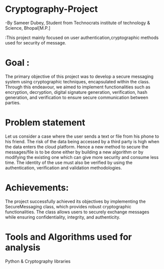 # Cryptography-Project
-By Sameer Dubey, Student from Technocrats institute of technology & Science, Bhopal[M.P.]

:This project mainly focused on user authentication,cryptographic methods used for security of message.

# Goal :
The primary objective of this project was to develop a secure messaging system using cryptographic techniques, encapsulated within the  class. Through this endeavour, we aimed to implement functionalities such as encryption, decryption, digital signature generation, verification, hash generation, and verification to ensure secure communication between parties.

# Problem statement
Let us consider a case where the user sends a text or file from his phone to his friend. The risk of the data being accessed by a third party is high when the data enters the cloud platform. Hence a new method to secure the messages/file is to be done either by building a new algorithm or by modifying the existing one which can give more security and consume less time. The identity of the use must also be verified by using the authentication, verification and validation methodologies.

# Achievements:
The project successfully achieved its objectives by implementing the SecureMessaging class, which provides robust cryptographic functionalities. The class allows users to securely exchange messages while ensuring confidentiality, integrity, and authenticity.

# Tools and Algorithms used for analysis
Python & Cryptography libraries
